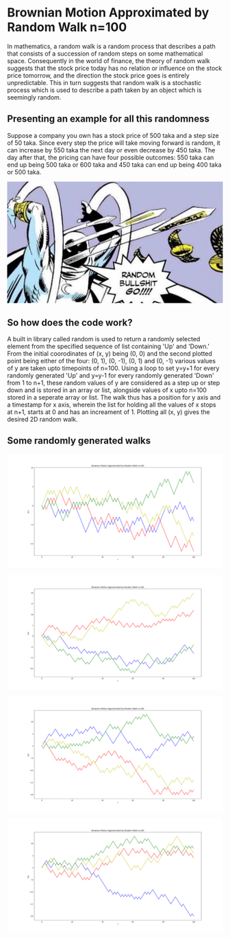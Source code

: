 # Brownian Motion Approximated by Random Walk n=100

In mathematics, a random walk is a random process that describes a path that consists of a succession of random steps on some mathematical space. Consequently in the world of finance, the theory of random walk suggests that the stock price today has no relation or influence on the stock price tomorrow, and the direction the stock price goes is entirely unpredictable. This in turn suggests that random walk is a stochastic process which is used to describe a path taken by an object which is seemingly random.

## Presenting an example for all this randomness

Suppose a company you own has a stock price of 500 taka and a step size of 50 taka. Since every step the price will take moving forward is random, it can increase by 550 taka the next day or even decrease by 450 taka. The day after that, the pricing can have four possible outcomes: 550 taka can end up being 500 taka or 600 taka and 450 taka can end up being 400 taka or 500 taka.

![](https://github.com/AppliedMathematicsProgrammingSociety/amps/blob/261373c08dc9b4ddfcc91d1c30ed7403970c3d01/financial%20mathematics/Random%20Walk%20Simulation%20for%20n=100/random%20bs.png)

## So how does the code work?

A built in library called random is used to return a randomly selected element from the specified sequence of list containing 'Up' and 'Down.' From the initial coorodinates of (x, y) being (0, 0) and the second plotted point being either of the four: (0, 1), (0, -1), (0, 1) and (0, -1) various values of y are taken upto timepoints of n=100. Using a loop to set y=y+1 for every randomly generated 'Up' and y=y-1 for every randomly generated 'Down' from 1 to n+1, these random values of y are considered as a step up or step down and is stored in an array or list, alongside values of x upto n=100 stored in a seperate array or list. The walk thus has a position for y axis and a timestamp for x axis, wherein the list for holding all the values of x stops at n+1, starts at 0 and has an increament of 1. Plotting all (x, y) gives the desired 2D random walk.

## Some randomly generated walks

![](https://github.com/AppliedMathematicsProgrammingSociety/amps/blob/475576c1c807250e232c42406c8f34d3c111816f/financial%20mathematics/Random%20Walk%20Simulation%20for%20n=100/random%20walk.png)

![](https://github.com/AppliedMathematicsProgrammingSociety/amps/blob/475576c1c807250e232c42406c8f34d3c111816f/financial%20mathematics/Random%20Walk%20Simulation%20for%20n=100/random%20walk%20(2).png)

![](https://github.com/AppliedMathematicsProgrammingSociety/amps/blob/475576c1c807250e232c42406c8f34d3c111816f/financial%20mathematics/Random%20Walk%20Simulation%20for%20n=100/random%20walk%20(3).png)

![](https://github.com/AppliedMathematicsProgrammingSociety/amps/blob/475576c1c807250e232c42406c8f34d3c111816f/financial%20mathematics/Random%20Walk%20Simulation%20for%20n=100/random%20walk%20(4).png)
